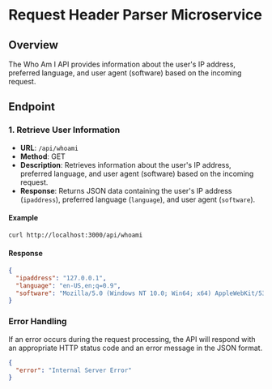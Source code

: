 # Request Header Parser Microservice

## Overview
The Who Am I API provides information about the user's IP address, preferred language, and user agent (software) based on the incoming request.

## Endpoint

### 1. Retrieve User Information

- **URL**: `/api/whoami`
- **Method**: GET
- **Description**: Retrieves information about the user's IP address, preferred language, and user agent (software) based on the incoming request.
- **Response**: Returns JSON data containing the user's IP address (`ipaddress`), preferred language (`language`), and user agent (`software`).

#### Example
```bash
curl http://localhost:3000/api/whoami
```

#### Response
```json
{
  "ipaddress": "127.0.0.1",
  "language": "en-US,en;q=0.9",
  "software": "Mozilla/5.0 (Windows NT 10.0; Win64; x64) AppleWebKit/537.36 (KHTML, like Gecko) Chrome/96.0.4664.110 Safari/537.36"
}
```

### Error Handling

If an error occurs during the request processing, the API will respond with an appropriate HTTP status code and an error message in the JSON format.

```json
{
  "error": "Internal Server Error"
}
```